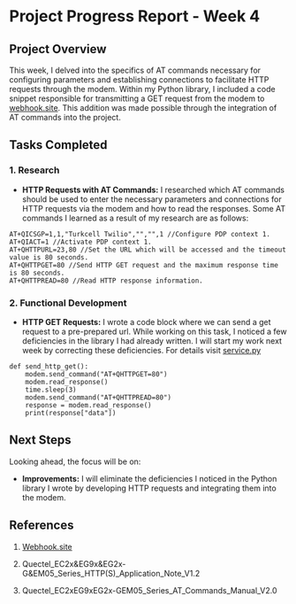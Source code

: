 # Project Progress Report - Week 4

## Project Overview

This week, I delved into the specifics of AT commands necessary for configuring parameters and establishing connections to facilitate HTTP requests through the modem. Within my Python library, I included a code snippet responsible for transmitting a GET request from the modem to [webhook.site](https://webhook.site). This addition was made possible through the integration of AT commands into the project.

## Tasks Completed

### 1. Research

- **HTTP Requests with AT Commands:** I researched which AT commands should be used to enter the necessary parameters and connections for HTTP requests via the modem and how to read the responses. Some AT commands I learned as a result of my research are as follows:

```
AT+QICSGP=1,1,"Turkcell Twilio","","",1 //Configure PDP context 1.
AT+QIACT=1 //Activate PDP context 1.
AT+QHTTPURL=23,80 //Set the URL which will be accessed and the timeout value is 80 seconds.
AT+QHTTPGET=80 //Send HTTP GET request and the maximum response time is 80 seconds.
AT+QHTTPREAD=80 //Read HTTP response information.
```

### 2. Functional Development

- **HTTP GET Requests:** I wrote a code block where we can send a get request to a pre-prepared url. While working on this task, I noticed a few deficiencies in the library I had already written. I will start my work next week by correcting these deficiencies. For details visit [service.py](https://github.com/m19yurttutar/raspberry-pi-modem-communication/blob/master/service.py)

```
def send_http_get():
    modem.send_command("AT+QHTTPGET=80")
    modem.read_response()
    time.sleep(3)
    modem.send_command("AT+QHTTPREAD=80")
    response = modem.read_response()
    print(response["data"])
```



## Next Steps

Looking ahead, the focus will be on:

- **Improvements:** I will eliminate the deficiencies I noticed in the Python library I wrote by developing HTTP requests and integrating them into the modem.

## References

1. [Webhook.site](https://webhook.site)

2. Quectel_EC2x&EG9x&EG2x-G&EM05_Series_HTTP(S)_Application_Note_V1.2

3. Quectel_EC2xEG9xEG2x-GEM05_Series_AT_Commands_Manual_V2.0
